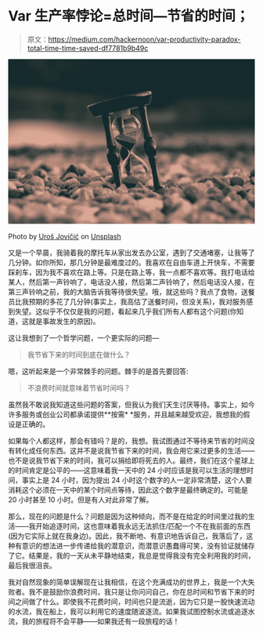 # Var 生产率悖论=总时间—节省的时间；

> 原文：<https://medium.com/hackernoon/var-productivity-paradox-total-time-time-saved-df7781b9b49c>

![](img/38c649933af7d904b88bb683ae55ac57.png)

Photo by [Uroš Jovičić](https://unsplash.com/photos/BXOXnQ26B7o?utm_source=unsplash&utm_medium=referral&utm_content=creditCopyText) on [Unsplash](https://unsplash.com/search/photos/time-?utm_source=unsplash&utm_medium=referral&utm_content=creditCopyText)

又是一个早晨，我骑着我的摩托车从家出发去办公室，遇到了交通堵塞，让我等了几分钟。如你所知，那几分钟是最难度过的。我喜欢在自由车道上开快车，不需要踩刹车，因为我不喜欢在路上等。只是在路上等，我一点都不喜欢等。我打电话给某人，然后第一声铃响了，电话没人接，然后第二声铃响了，然后电话没人接，在第三声铃响之前，我的大脑告诉我等待很失望。哦，就这些吗？我点了食物，送餐员比我预期的多花了几分钟(事实上，我高估了送餐时间，但没关系)，我对服务感到失望。这似乎不仅仅是我的问题，看起来几乎我们所有人都有这个问题(你知道，这就是事故发生的原因)。

这让我想到了一个哲学问题，一个更实际的问题—

> 我节省下来的时间到底在做什么？

嗯，这听起来是一个非常棘手的问题。棘手的是首先要回答:

> 不浪费时间就意味着节省时间吗？

虽然我不敢说我知道这些问题的答案，但我认为我们天生讨厌等待。事实上，如今许多服务或创业公司都承诺提供**按需* *服务，并且越来越受欢迎，我想我的假设是正确的。

如果每个人都这样，那会有错吗？是的，我想。我试图通过不等待来节省的时间没有转化成任何东西。这并不是说我节省下来的时间，我会用它来过更多的生活——也不是说我节省下来的时间，我可以捐给即将死去的人。最终，我们在这个星球上的时间肯定是公平的——这意味着我一天中的 24 小时应该是我可以生活的理想时间，事实上是 24 小时，因为提出 24 小时这个数字的人一定非常清楚，这个人要消耗这个必须在一天中的某个时间点等待，因此这个数字是最终确定的。可能是 20 小时甚至 10 小时。但是有人对此非常了解。

那么，现在的问题是什么？问题是因为这种倾向，而不是在给定的时间里过我的生活——我开始追逐时间，这也意味着我永远无法抓住/匹配一个不在我前面的东西(因为它实际上就在我身边)。因此，我不断地、有意识地告诉自己，我落后了，这种有意识的想法进一步传递给我的潜意识，而潜意识愚蠢得可笑，没有验证就储存了它。结果是，我的一天从未平静地结束，我总是觉得我没有完全利用我的时间，最后我很沮丧。

我对自然现象的简单误解现在让我相信，在这个充满成功的世界上，我是一个大失败者。我不是鼓励你浪费时间，我只是让你问问自己，你在总时间和节省下来的时间之间做了什么。即使我不花费时间，时间也只是流逝，因为它只是一股快速流动的水流，我在船上，我可以利用它的速度随波逐流。如果我试图控制水流或追逐水流，我的旅程将不会平静——如果我还有一段旅程的话！